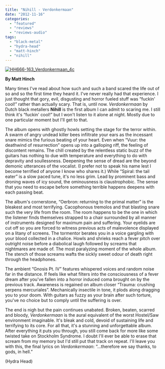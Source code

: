 ```yaml
---
title: "Nihill - Verdonkermaan"
date: "2012-11-16"
categories: 
  - "featured"
  - "reviews"
  - "reviews-audio"
tags: 
  - "black-metal"
  - "hydra-head"
  - "matt-hinch"
  - "nihill"
---
```


[![](http://www.hellbound.ca/wp-content/uploads/2012/11/HH666-163_Verdonkermaan_4c-590x590.jpg "HH666-163_Verdonkermaan_4c")](http://www.hellbound.ca/2012/11/nihill-verdonkermaan/hh666-163_verdonkermaan_4c/)

**By Matt Hinch**

Many times I've read about how such and such a band scared the life out of so and so the first time they heard it. I've never really had that experience. I just thought that gory, evil, disgusting and horror fueled stuff was “fuckin' cool!” rather than actually scary. That is, until now. _Verdonkermaan_ by Dutch black metallers **Nihill** is the first album I can admit to scaring me. I still think it's “fuckin' cool!” but I won't listen to it alone at night. Mostly due to one particular moment but I'll get to that.

The album opens with ghostly howls setting the stage for the terror within. A swarm of angry undead killer bees infiltrate your ears as the incessant snare mimics the furious beating of your heart. Even when “Vuur: the deathwind of resurrection” opens up into a galloping riff, the feeling of discontent remains. The chill created by the relentless static buzz of the guitars has nothing to due with temperature and everything to do with depravity and soullessness. Deepening the sense of dread are the beyond demonic utterances of the vocalist. (I prefer not to speak his name lest I become terrified of anyone I know who shares it.) While “Spiral: the tail eater” is a slow paced tune, it's no less grim. Lead by prominent bass and droning waves of icy sound, the ominousness is claustrophobic. The sense that you need to escape before something terrible happens deepens with each passing beat.

The album's cornerstone, “Oerbron: returning to the primal matter” is the bleakest and most terrifying. Cacophonous tremolos and that blasting snare such the very life from the room. The room happens to be the one in which the listener finds themselves strapped to a chair surrounded by all manner of instruments designed for maximum pain and suffering. Your eyelids are cut off so you are forced to witness previous acts of malevolence displayed on a litany of screens. The tormentor berates you in a voice gargling with your blood collected in a chalice. Howls and shrieks reach a fever pitch over outright noise before a diabolical laugh followed by screams that nightmares are made of. The most paralyzing moment of the whole album. The stench of those screams wafts the sickly sweet odour of death right through the headphones.

The ambient “Gnosis Pt. IV” features whispered voices and random noise far in the distance. If feels like what filters into the consciousness of a fever dream after you've fallen into a horror induced coma brought on by the previous track. Awareness is regained on album closer “Trauma: crushing serpens mercuriales”. Mechanically insectile in tone, it plods along dragging you to your doom. With guitars as fuzzy as your brain after such torture, you've no choice but to comply until the suffering is over.

The end is nigh but the pain continues unabated. Broken, beaten, scarred and bloody, _Verdonkermaan_ is the aural equivalent of the worst Hostel/Saw environment imaginable. It's bleak and cold, devoid of sustaining life and terrifying to its core. For all that, it's a stunning and unforgettable album. After everything it puts you through, you still come back for more like some twisted take on Stockholm Syndrome. I doubt I'll ever be able to erase that scream from my memory but I'd still put that track on repeat. I'll leave you with this, the final lyrics on _Verdonkermaan_: “...therefore we say thanks, to gods, in hell.”

(Hydra Head)
